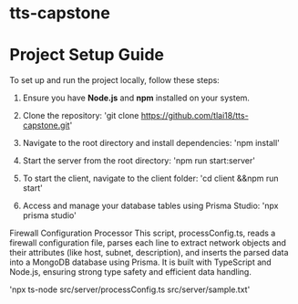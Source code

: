 # tts-capstone

# Project Setup Guide

To set up and run the project locally, follow these steps:

1. Ensure you have **Node.js** and **npm** installed on your system.
2. Clone the repository:
   'git clone https://github.com/tlai18/tts-capstone.git'

3. Navigate to the root directory and install dependencies:
    'npm install'

4. Start the server from the root directory:
    'npm run start:server'

5. To start the client, navigate to the client folder:
    'cd client &&npm run start'

6. Access and manage your database tables using Prisma Studio:
    'npx prisma studio'


Firewall Configuration Processor
This script, processConfig.ts, reads a firewall configuration file, parses each line to extract network objects and their attributes (like host, subnet, description), and inserts the parsed data into a MongoDB database using Prisma. It is built with TypeScript and Node.js, ensuring strong type safety and efficient data handling.

'npx ts-node src/server/processConfig.ts src/server/sample.txt'
